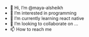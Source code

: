 - 👋 Hi, I’m @maya-alsheikh
- 👀 I’m interested in programming
- 🌱 I’m currently learning react native
- 💞️ I’m looking to collaborate on ...
- 📫 How to reach me 

<!---
maya-alsheikh/maya-alsheikh is a ✨ special ✨ repository because its `README.md` (this file) appears on your GitHub profile.
You can click the Preview link to take a look at your changes.
--->
